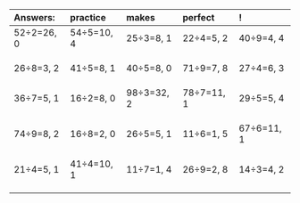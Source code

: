 | Answers: | practice | makes | perfect | ! |
| :--- | :--- | :--- | :--- | :--- |
| 52÷2=26, 0 | 54÷5=10, 4 | 25÷3=8, 1 | 22÷4=5, 2 | 40÷9=4, 4 | 
|   |   |   |   |   | 
|   |   |   |   |   | 
|   |   |   |   |   | 
| 26÷8=3, 2 | 41÷5=8, 1 | 40÷5=8, 0 | 71÷9=7, 8 | 27÷4=6, 3 | 
|   |   |   |   |   | 
|   |   |   |   |   | 
|   |   |   |   |   | 
| 36÷7=5, 1 | 16÷2=8, 0 | 98÷3=32, 2 | 78÷7=11, 1 | 29÷5=5, 4 | 
|   |   |   |   |   | 
|   |   |   |   |   | 
|   |   |   |   |   | 
| 74÷9=8, 2 | 16÷8=2, 0 | 26÷5=5, 1 | 11÷6=1, 5 | 67÷6=11, 1 | 
|   |   |   |   |   | 
|   |   |   |   |   | 
|   |   |   |   |   | 
| 21÷4=5, 1 | 41÷4=10, 1 | 11÷7=1, 4 | 26÷9=2, 8 | 14÷3=4, 2 | 
|   |   |   |   |   | 
|   |   |   |   |   | 
|   |   |   |   |   | 
